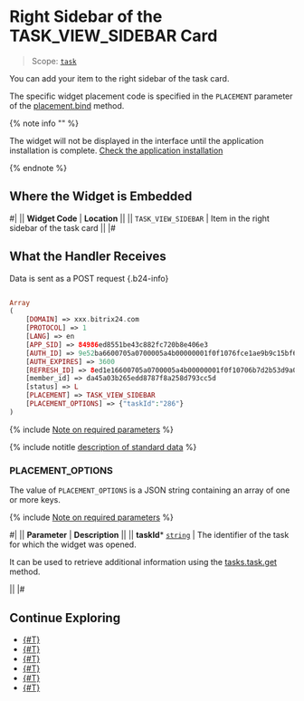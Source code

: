 # Right Sidebar of the TASK_VIEW_SIDEBAR Card

> Scope: [`task`](../../scopes/permissions.md)

You can add your item to the right sidebar of the task card.

The specific widget placement code is specified in the `PLACEMENT` parameter of the [placement.bind](../placement-bind.md) method.

{% note info "" %}

The widget will not be displayed in the interface until the application installation is complete. [Check the application installation](../../../settings/app-installation/installation-finish.md)

{% endnote %}

## Where the Widget is Embedded

#|
|| **Widget Code** | **Location** ||
|| `TASK_VIEW_SIDEBAR` | Item in the right sidebar of the task card ||
|#

## What the Handler Receives

Data is sent as a POST request {.b24-info}

```php

Array
(
    [DOMAIN] => xxx.bitrix24.com
    [PROTOCOL] => 1
    [LANG] => en
    [APP_SID] => 84986ed8551be43c882fc720b8e406e3
    [AUTH_ID] => 9e52ba6600705a0700005a4b00000001f0f1076fce1ae9b9c15bf669f414769c1eb700
    [AUTH_EXPIRES] => 3600
    [REFRESH_ID] => 8ed1e16600705a0700005a4b00000001f0f10706b7d2b53d9a0e08c50eb4b620b50d9a
    [member_id] => da45a03b265edd8787f8a258d793cc5d
    [status] => L
    [PLACEMENT] => TASK_VIEW_SIDEBAR
    [PLACEMENT_OPTIONS] => {"taskId":"286"}
)

```

{% include [Note on required parameters](../../../_includes/required.md) %}

{% include notitle [description of standard data](../_includes/widget_data.md) %}

### PLACEMENT_OPTIONS

The value of `PLACEMENT_OPTIONS` is a JSON string containing an array of one or more keys.

{% include [Note on required parameters](../../../_includes/required.md) %}

#|
|| **Parameter** | **Description** ||
|| **taskId*** 
[`string`](../../data-types.md) | The identifier of the task for which the widget was opened.

It can be used to retrieve additional information using the [tasks.task.get](../../tasks/tasks-task-get.md) method.

||
|#

## Continue Exploring

- [{#T}](../placement-bind.md)
- [{#T}](../ui-interaction/index.md)
- [{#T}](../ui-interaction/crm-card.md)
- [{#T}](../../../settings/interactivity/index.md)
- [{#T}](../open-application.md)
- [{#T}](../open-path.md)